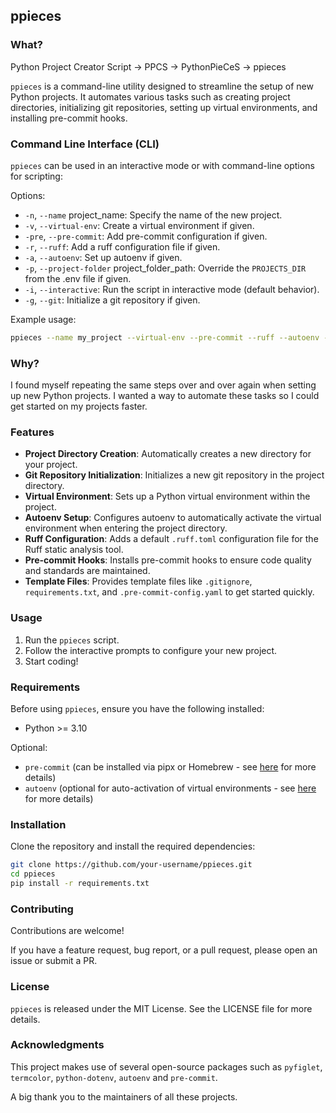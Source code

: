 ## ppieces

### What?

Python Project Creator Script -> PPCS -> PythonPieCeS -> ppieces

`ppieces` is a command-line utility designed to streamline the setup of new Python projects.
It automates various tasks such as creating project directories, initializing git repositories, setting up virtual environments, and installing pre-commit hooks.

### Command Line Interface (CLI)

`ppieces` can be used in an interactive mode or with command-line options for scripting:

Options:
- `-n`, `--name` project_name: Specify the name of the new project.
- `-v`, `--virtual-env`: Create a virtual environment if given.
- `-pre`, `--pre-commit`: Add pre-commit configuration if given.
- `-r`, `--ruff`: Add a ruff configuration file if given.
- `-a`, `--autoenv`: Set up autoenv if given.
- `-p`, `--project-folder` project_folder_path: Override the `PROJECTS_DIR` from the .env file if given.
- `-i`, `--interactive`: Run the script in interactive mode (default behavior).
- `-g`, `--git`: Initialize a git repository if given.

Example usage:
```bash
ppieces --name my_project --virtual-env --pre-commit --ruff --autoenv --git
```

### Why?

I found myself repeating the same steps over and over again when setting up new Python projects.
I wanted a way to automate these tasks so I could get started on my projects faster.


### Features

- **Project Directory Creation**: Automatically creates a new directory for your project.
- **Git Repository Initialization**: Initializes a new git repository in the project directory.
- **Virtual Environment**: Sets up a Python virtual environment within the project.
- **Autoenv Setup**: Configures autoenv to automatically activate the virtual environment when entering the project directory.
- **Ruff Configuration**: Adds a default `.ruff.toml` configuration file for the Ruff static analysis tool.
- **Pre-commit Hooks**: Installs pre-commit hooks to ensure code quality and standards are maintained.
- **Template Files**: Provides template files like `.gitignore`, `requirements.txt`, and `.pre-commit-config.yaml` to get started quickly.

### Usage

1. Run the `ppieces` script.
2. Follow the interactive prompts to configure your new project.
3. Start coding!

### Requirements

Before using `ppieces`, ensure you have the following installed:

- Python >= 3.10

Optional:
- `pre-commit` (can be installed via pipx or Homebrew - see [here](https://pre-commit.com/#install) for more details)
- `autoenv` (optional for auto-activation of virtual environments - see [here](https://github.com/hyperupcall/autoenv?tab=readme-ov-file) for more details)

### Installation

Clone the repository and install the required dependencies:

```bash
git clone https://github.com/your-username/ppieces.git
cd ppieces
pip install -r requirements.txt
```

### Contributing

Contributions are welcome!

If you have a feature request, bug report, or a pull request, please open an issue or submit a PR.

### License

`ppieces` is released under the MIT License. See the LICENSE file for more details.

### Acknowledgments

This project makes use of several open-source packages such as `pyfiglet`, `termcolor`, `python-dotenv`, `autoenv` and `pre-commit`.

A big thank you to the maintainers of all these projects.
